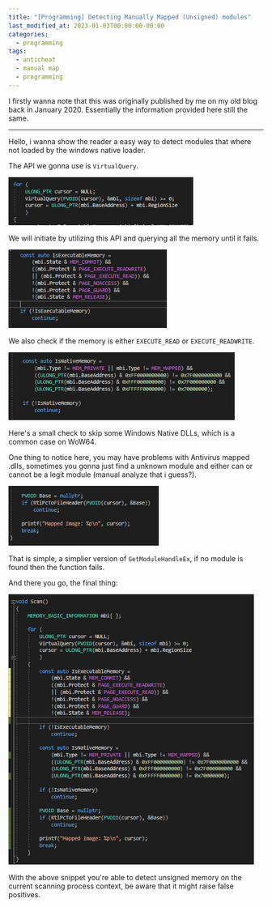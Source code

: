 ```yaml
---
title: "[Programming] Detecting Manually Mapped (Unsigned) modules"
last_modified_at: 2023-01-03T00:00:00-00:00
categories:
  - programming
tags:
  - anticheat
  - manual map
  - programming
---
```


I firstly wanna note that this was originally published by me on my old blog back in January 2020. Essentially the information provided here still the same.

-----

Hello, i wanna show the reader a easy way to detect modules that where not loaded by the windows native loader.

The API we gonna use is `VirtualQuery`.

![img](/assets/images/post_detect_mapped_images/1.png)

We will initiate by utilizing this API and querying all the memory until it fails.

![img](/assets/images/post_detect_mapped_images/2.png)

We also check if the memory is either `EXECUTE_READ` or `EXECUTE_READWRITE`.

![img](/assets/images/post_detect_mapped_images/3.png)

 Here's a small check to skip some Windows Native DLLs, which is a common case on WoW64.

One thing to notice here, you may have problems with Antivirus mapped .dlls, sometimes you gonna just find a unknown module and either can or cannot be a legit module (manual analyze that i guess?).

![img](/assets/images/post_detect_mapped_images/4.png)

 That is simple, a simplier version of `GetModuleHandleEx`, if no module is found then the function fails.

And there you go, the final thing:

![img](/assets/images/post_detect_mapped_images/5.png)

With the above snippet you're able to detect unsigned memory on the current scanning process context, be aware that it might raise false positives.
